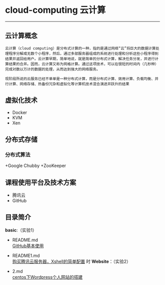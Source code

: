 # cloud-computing 云计算

***

## 云计算概念

    云计算（cloud computing）是分布式计算的一种，指的是通过网络“云”将巨大的数据计算处理程序分解成无数个小程序，然后，通过多部服务器组成的系统进行处理和分析这些小程序得到结果并返回给用户。云计算早期，简单地说，就是简单的分布式计算，解决任务分发，并进行计算结果的合并。因而，云计算又称为网格计算。通过这项技术，可以在很短的时间内（几秒种）完成对数以万计的数据的处理，从而达到强大的网络服务。

    现阶段所说的云服务已经不单单是一种分布式计算，而是分布式计算、效用计算、负载均衡、并行计算、网络存储、热备份冗杂和虚拟化等计算机技术混合演进并跃升的结果

## 虚拟化技术

+ Docker
+ KVM
+ Xen

## 分布式存储

### 分布式算法

+Google Chubby
+ZooKeeper

## 课程使用平台及技术方案

+ 腾讯云
+ GitHub

## 目录简介

**basic**:（实验1）

+ README.md   
     [GitHub基本使用](https://github.com/lyl10/cloud-computing/blob/master/basic/README.md)

+ README1.md     
 [购买腾讯云服务器，Xshell的简单配置](https://github.com/lyl10/cloud-computing/blob/master/basic/README1.md)
时
**Website**：（实验2）
+ 2.md     
[centos下Wordpress个人网站的搭建](https://github.com/lyl10/cloud-computing/blob/master/Website/2.md)
